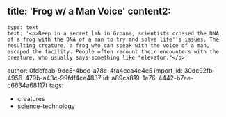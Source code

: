 title: 'Frog w/ a Man Voice'
content2:
  -
    type: text
    text: '<p>Deep in a secret lab in Groana, scientists crossed the DNA of a frog with the DNA of a man to try and solve life''s issues. The resulting creature, a frog who can speak with the voice of a man, escaped the facility. People often recount their encounters with the creature, who usually says something like "elevator."</p>'
author: 0fdcfcab-9dc5-4bdc-a78c-4fa4eca4e4e5
import_id: 30dc92fb-4956-479b-a43c-99fdf4ce4837
id: a89ca819-1e76-4442-b7ee-c6634a68117f
tags:
  - creatures
  - science-technology
